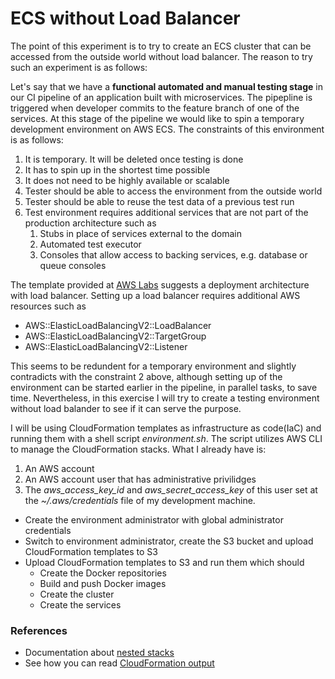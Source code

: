 
# ECS without Load Balancer

The point of this experiment is to try to create an ECS cluster that can be accessed from the outside world without load balancer. The reason to try such an experiment is as follows:

Let's say that we have a **functional automated and manual testing stage** in our CI pipeline of an application built with microservices. The pipepline is triggered when developer commits to the feature branch of one of the services. At this stage of the pipeline we would like to spin a temporary development environment on AWS ECS. The constraints of this environment is as follows:
1. It is temporary. It will be deleted once testing is done
2. It has to spin up in the shortest time possible
3. It does not need to be highly available or scalable
4. Tester should be able to access the environment from the outside world
5. Tester should be able to reuse the test data of a previous test run
6. Test environment requires additional services that are not part of the production architecture such as
    1. Stubs in place of services external to the domain
    2. Automated test executor
    3. Consoles that allow access to backing services, e.g. database or queue consoles
    
The template provided at [AWS Labs][1] suggests a deployment architecture with load balancer. Setting up a load balancer requires additional AWS resources such as
* AWS::ElasticLoadBalancingV2::LoadBalancer
* AWS::ElasticLoadBalancingV2::TargetGroup
* AWS::ElasticLoadBalancingV2::Listener

This seems to be redundent for a temporary environment and slightly contradicts with the constraint 2 above, although setting up of the environment can be started earlier in the pipeline, in parallel tasks, to save time. Nevertheless, in this exercise I will try to create a testing environment without load balander to see if it can serve the purpose.

I will be using CloudFormation templates as infrastructure as code(IaC) and running them with a shell script *environment.sh*. The script utilizes AWS CLI to manage the CloudFormation stacks. What I already have is:
1. An AWS account
2. An AWS account user that has administrative privilidges
3. The *aws_access_key_id* and *aws_secret_access_key* of this user set at the *~/.aws/credentials* file of my development machine.

* Create the environment administrator with global administrator credentials
* Switch to environment administrator, create the S3 bucket and upload CloudFormation templates to S3
* Upload CloudFormation templates to S3 and run them which should
    * Create the Docker repositories 
    * Build and push Docker images
    * Create the cluster
    * Create the services

### References
* Documentation about [nested stacks][2] 
* See how you can read [CloudFormation output][3]

[1]: https://github.com/awslabs/aws-cloudformation-templates/tree/master/aws/services/ECS/FargateLaunchType
[2]: https://docs.aws.amazon.com/en_pv/AWSCloudFormation/latest/UserGuide/using-cfn-stack-exports.html
[3]: https://advancedweb.hu/2019/05/07/cf_workflows/


